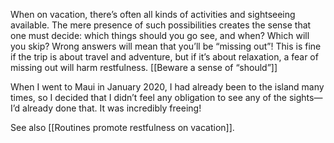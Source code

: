 When on vacation, there’s often all kinds of activities and sightseeing available. The mere presence of such possibilities creates the sense that one must decide: which things should you go see, and when? Which will you skip? Wrong answers will mean that you’ll be “missing out”! This is fine if the trip is about travel and adventure, but if it’s about relaxation, a fear of missing out will harm restfulness. [[Beware a sense of “should”]]

When I went to Maui in January 2020, I had already been to the island many times, so I decided that I didn’t feel any obligation to see any of the sights—I’d already done that. It was incredibly freeing!

See also [[Routines promote restfulness on vacation]].